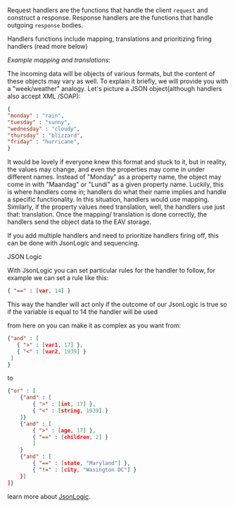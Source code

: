 Request handlers are the functions that handle the client `request` and construct a response. Response handlers are the functions that handle outgoing `response` bodies.

Handlers functions include mapping, translations and prioritizing firing handlers (read more below)

*Example mapping and translations*:

The incoming data will be objects of various formats, but the content of these objects may vary as well. To explain it briefly, we will provide you with a "week/weather" analogy.
Let's picture a JSON object(although handlers also accept XML /SOAP):

```json
{ 
"monday" : "rain", 
"tuesday" : "sunny", 
"wednesday" : "cloudy", 
"thursday" : "blizzard", 
"friday" : "hurricane", 
} 
```

It would be lovely if everyone knew this format and stuck to it, but in reality, the values may change, and even the properties may come in under different names. Instead of "Monday" as a property name, the object may come in with "Maandag" or "Lundi" as a given property name. Luckily, this is where handlers come in; handlers do what their name implies and handle a specific functionality. In this situation, handlers would use mapping. Similarly, if the property values need translation, well, the handlers use just that: translation.
Once the mapping/ translation is done correctly, the handlers send the object data to the EAV storage.

If you add multiple handlers and need to prioritize handlers firing off, this can be done with JsonLogic and sequencing.

JSON Logic

With JsonLogic you can set particular rules for the handler to follow, for example we can set a rule like this:

```json
{ "==" : [var, 14] }
```

This way the handler will act only if the outcome of our JsonLogic is true
so if the variable is equal to 14 the handler will be used

from here on you can make it as complex as you want from:

```json
{"and" : [
   { ">" : [var1, 17] },
   { "<" : [var2, 1939] }
 ] 
}
```

to

```json
{"or" : [
    {"and" : [
        { ">" : [int, 17] },
        { "<" : [string, 1939] }
    ]}
    {"and" : [
        { ">" : [age, 17] },
        { "==" : [children, 2] }
        ] 
    }
    {"and" : [
        { "==" : [state, "Maryland"] },
        { "!=" : [city, "Wasington DC"] }
    }] 
]}
```

learn more about [JsonLogic](https://jsonlogic.com/).
